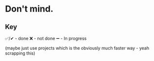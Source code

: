 # Don't mind.

<h2> Key  </h2>
✅/✔ - done
❌ - not done
➖ - In progress

(maybe just use projects which is the obviously much faster way - yeah scrapping this)